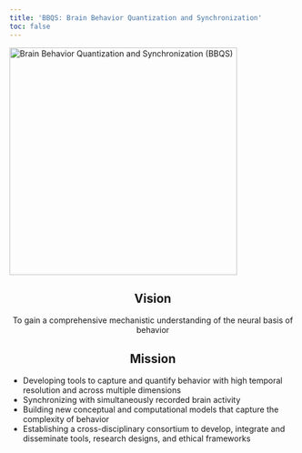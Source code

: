```yaml
---
title: 'BBQS: Brain Behavior Quantization and Synchronization'
toc: false
---
```


<style>
    h2, p { text-align: center; }
</style>

<img src="images/bbqs-image.gif" alt="Brain Behavior Quantization and Synchronization (BBQS)" width="400"/>

## Vision

To gain a comprehensive mechanistic understanding of the neural basis of behavior

## Mission

- Developing tools to capture and quantify behavior with high temporal resolution and across multiple dimensions
- Synchronizing with simultaneously recorded brain activity
- Building new conceptual and computational models that capture the complexity of behavior
- Establishing a cross-disciplinary consortium to develop, integrate and disseminate tools, research designs, and ethical frameworks

<!-- {{< rn-buttons >}}
    {{< rn-button 
        link="/resources/getting-started/" 
        title="Getting Started" 
        image="/images/sec-started2.webp" 
        subtitle="Getting started with ReproNim" 
    >}}
    {{< rn-button 
        link="/resources/tools/" 
        title="Tools" 
        image="/images/tools.webp" 
        subtitle="ReproNim tools" 
    >}}
    {{< rn-button 
        link="/fellowship/" 
        title="Fellowship" 
        image="/images/sec-fellowship2.webp" 
        subtitle="ReproNim Fellowship Program" 
    >}}
    {{< rn-button 
        link="/about/why/" 
        title="Why" 
        image="/images/sec-why2.webp" 
        subtitle="Why reproducible neuroimaging" 
    >}}
{{< /rn-buttons >}} -->

